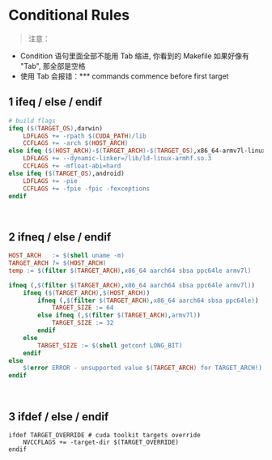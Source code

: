 &emsp;
# Conditional Rules
>注意：
- Condition 语句里面全部不能用 Tab 缩进, 你看到的 Makefile 如果好像有 "Tab", 那全部是空格
- 使用 Tab 会报错：*** commands commence before first target


## 1 ifeq / else / endif
```makefile
# build flags
ifeq ($(TARGET_OS),darwin)
    LDFLAGS += -rpath $(CUDA_PATH)/lib
    CCFLAGS += -arch $(HOST_ARCH)
else ifeq ($(HOST_ARCH)-$(TARGET_ARCH)-$(TARGET_OS),x86_64-armv7l-linux)
    LDFLAGS += --dynamic-linker=/lib/ld-linux-armhf.so.3
    CCFLAGS += -mfloat-abi=hard
else ifeq ($(TARGET_OS),android)
    LDFLAGS += -pie
    CCFLAGS += -fpie -fpic -fexceptions
endif
```


&emsp;
## 2 ifneq / else / endif
```makefile
HOST_ARCH   := $(shell uname -m)
TARGET_ARCH ?= $(HOST_ARCH)
temp := $(filter $(TARGET_ARCH),x86_64 aarch64 sbsa ppc64le armv7l)

ifneq (,$(filter $(TARGET_ARCH),x86_64 aarch64 sbsa ppc64le armv7l))
    ifneq ($(TARGET_ARCH),$(HOST_ARCH))
        ifneq (,$(filter $(TARGET_ARCH),x86_64 aarch64 sbsa ppc64le))
            TARGET_SIZE := 64
        else ifneq (,$(filter $(TARGET_ARCH),armv7l))
            TARGET_SIZE := 32
        endif
    else
        TARGET_SIZE := $(shell getconf LONG_BIT)
    endif
else
    $(error ERROR - unsupported value $(TARGET_ARCH) for TARGET_ARCH!)
endif
```

&emsp;
## 3 ifdef / else / endif

```make
ifdef TARGET_OVERRIDE # cuda toolkit targets override
    NVCCFLAGS += -target-dir $(TARGET_OVERRIDE)
endif
```